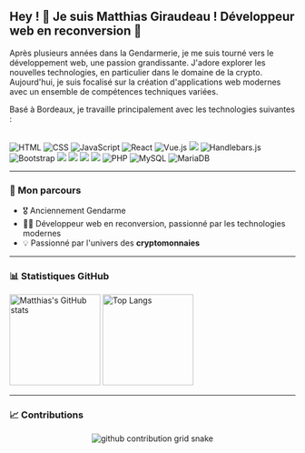 ## Hey ! 👋 Je suis <b>Matthias Giraudeau</b> ! Développeur web en reconversion 🚀

Après plusieurs années dans la Gendarmerie, je me suis tourné vers le développement web, une passion grandissante. J'adore explorer les nouvelles technologies, en particulier dans le domaine de la crypto. Aujourd'hui, je suis focalisé sur la création d'applications web modernes avec un ensemble de compétences techniques variées.

Basé à Bordeaux, je travaille principalement avec les technologies suivantes :
<div style="display: inline_block"><br>
  <img src="https://img.shields.io/badge/HTML-E34F26?style=for-the-badge&logo=html5&logoColor=white" alt="HTML"/>
  <img src="https://img.shields.io/badge/CSS-1572B6?style=for-the-badge&logo=css3&logoColor=white" alt="CSS"/>
  <img src="https://img.shields.io/badge/JavaScript-F7DF1E?style=for-the-badge&logo=javascript&logoColor=black" alt="JavaScript"/>
  <img src="https://img.shields.io/badge/React-61DAFB?style=for-the-badge&logo=react&logoColor=black" alt="React"/>
  <img src="https://img.shields.io/badge/Vue.js-4FC08D?style=for-the-badge&logo=vue.js&logoColor=white" alt="Vue.js"/>
  <img src="https://img.shields.io/badge/jQuery-F2F2F2?style=for-the-badge&logo=jquery&logoColor=13609E"/>
  <img src="https://img.shields.io/badge/Handlebars.js-F0772B?style=for-the-badge&logo=handlebarsdotjs&logoColor=white" alt="Handlebars.js"/>
  <img src="https://img.shields.io/badge/Bootstrap-7952B3?style=for-the-badge&logo=bootstrap&logoColor=white" alt="Bootstrap"/>
  <img src="https://img.shields.io/badge/Sass-C6538C?style=for-the-badge&logo=sass&logoColor=white"/>
  <img src="https://img.shields.io/badge/Node.JS-43853D?style=for-the-badge&logo=node.js&logoColor=white"/>
  <img src="https://img.shields.io/badge/express.js-%23404d59.svg?style=for-the-badge&logo=express&logoColor=%2361DAFB"/>
  <img src="https://img.shields.io/badge/Sequelize-52B0E7?style=for-the-badge&logo=Sequelize&logoColor=white"/>
  <img src="https://img.shields.io/badge/PHP-777BB4?style=for-the-badge&logo=php&logoColor=white" alt="PHP"/>
  <img src="https://img.shields.io/badge/MySQL-4479A1?style=for-the-badge&logo=mysql&logoColor=white" alt="MySQL"/>
  <img src="https://img.shields.io/badge/MariaDB-003545?style=for-the-badge&logo=mariadb&logoColor=white" alt="MariaDB"/>
</div>

---

### 💼 Mon parcours

- 🎖️ Anciennement Gendarme
- 👨‍💻 Développeur web en reconversion, passionné par les technologies modernes
- 💡 Passionné par l'univers des **cryptomonnaies**
---

### 📊 Statistiques GitHub

<div>
  <img height="160em" src="https://github-readme-stats.vercel.app/api?username=MatthiasGiraudeau&show_icons=true&theme=dark&include_all_commits=true&count_private=true&border_radius=8px" alt="Matthias's GitHub stats"/>
  <img height="160em" src="https://github-readme-stats.vercel.app/api/top-langs/?username=MatthiasGiraudeau&layout=compact&langs_count=6&theme=dark&border_radius=8px" alt="Top Langs"/>
</div>

---

### 📈 Contributions

<div align="center">
  <picture>
    <source media="(prefers-color-scheme: dark)" srcset="https://raw.githubusercontent.com/Matt-33/Matt-33/output/github-contribution-grid-snake-dark.svg">
    <source media="(prefers-color-scheme: light)" srcset="https://raw.githubusercontent.com/Matt-33/Matt-33/output/github-contribution-grid-snake.svg">
    <img alt="github contribution grid snake" src="https://raw.githubusercontent.com/Matt-33/Matt-33/output/github-contribution-grid-snake.svg">
  </picture>
</div>

